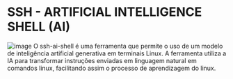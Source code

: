 # SSH - ARTIFICIAL INTELLIGENCE SHELL (AI)
![image](https://github.com/user-attachments/assets/42014ce0-253f-4b19-8284-5bbe24c3d59a)
O ssh-ai-shell é uma ferramenta que permite o uso de um modelo de inteligência artificial generativa em terminais Linux.
A ferramenta utiliza a IA para transformar instruções enviadas em linguagem natural em comandos linux, facilitando assim o processo de aprendizagem do linux.
